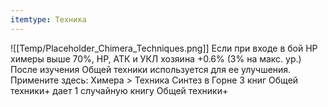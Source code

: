 ```yaml
---
itemtype: Техника
---
```

![[Temp/Placeholder_Chimera_Techniques.png]]
Если при входе в бой HP химеры выше 70%, HP, АТК и УКЛ хозяина +0.6% (3% на макс. ур.) После изучения Общей техники используется для ее улучшения. Примените здесь: Химера > Техника Синтез в Горне 3 книг Общей техники+ дает 1 случайную книгу Общей техники+
